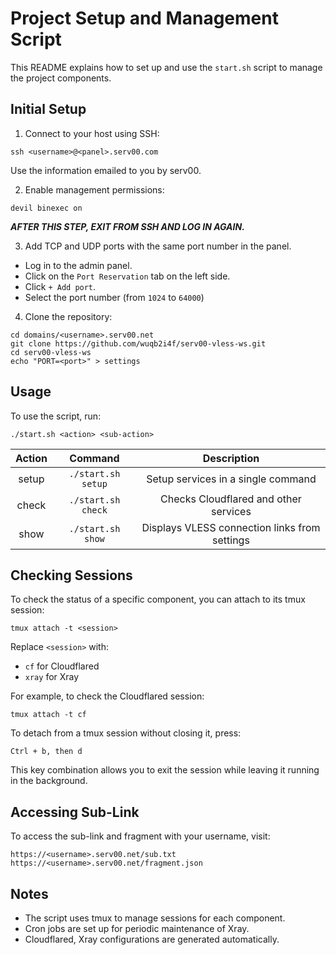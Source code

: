 # Project Setup and Management Script

This README explains how to set up and use the `start.sh` script to manage the project components.

## Initial Setup

1. Connect to your host using SSH:
```
ssh <username>@<panel>.serv00.com
```
Use the information emailed to you by serv00.

2. Enable management permissions:
```
devil binexec on
```
***AFTER THIS STEP, EXIT FROM SSH AND LOG IN AGAIN.***

3. Add TCP and UDP ports with the same port number in the panel.
- Log in to the admin panel.
- Click on the `Port Reservation` tab on the left side.
- Click `+ Add port`.
- Select the port number (from `1024` to `64000`)

4. Clone the repository:
```
cd domains/<username>.serv00.net
git clone https://github.com/wuqb2i4f/serv00-vless-ws.git
cd serv00-vless-ws
echo "PORT=<port>" > settings
```

## Usage

To use the script, run:
```
./start.sh <action> <sub-action>
```

| Action | Command            | Description                                   |
| :---:  | :---:              | :---:                                         |
| setup  | `./start.sh setup` | Setup services in a single command            |
| check  | `./start.sh check` | Checks Cloudflared and other services         |
| show   | `./start.sh show`  | Displays VLESS connection links from settings |


## Checking Sessions

To check the status of a specific component, you can attach to its tmux session:
```
tmux attach -t <session>
```
Replace `<session>` with:
- `cf` for Cloudflared
- `xray` for Xray

For example, to check the Cloudflared session:
```
tmux attach -t cf
```
To detach from a tmux session without closing it, press:
```
Ctrl + b, then d
```
This key combination allows you to exit the session while leaving it running in the background.

## Accessing Sub-Link
To access the sub-link and fragment with your username, visit:
```
https://<username>.serv00.net/sub.txt
https://<username>.serv00.net/fragment.json
```

## Notes

- The script uses tmux to manage sessions for each component.
- Cron jobs are set up for periodic maintenance of Xray.
- Cloudflared, Xray configurations are generated automatically.
